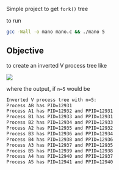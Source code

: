 Simple project to get `fork()` tree

to run

```bash
gcc -Wall -o mano mano.c && ./mano 5
```

## Objective

to create an inverted V process tree like

![](https://i.imgur.com/UKip1WM.png)

where the output, if `n=5` would be 

```bash
Inverted V process tree with n=5:
Process AB has PID=12931
Process A1 has PID=12932 and PPID=12931
Process B1 has PID=12933 and PPID=12931
Process B2 has PID=12934 and PPID=12933
Process A2 has PID=12935 and PPID=12932
Process B3 has PID=12936 and PPID=12934
Process B4 has PID=12938 and PPID=12936
Process A3 has PID=12937 and PPID=12935
Process B5 has PID=12939 and PPID=12938
Process A4 has PID=12940 and PPID=12937
Process A5 has PID=12941 and PPID=12940
```
